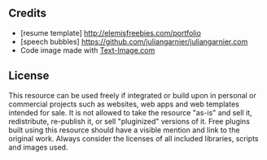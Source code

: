 
## Credits
- [resume template] http://elemisfreebies.com/portfolio
- [speech bubbles] https://github.com/juliangarnier/juliangarnier.com
- Code image made with [Text-Image.com](http://www.text-image.com/)

## License
This resource can be used freely if integrated or build upon in personal or commercial projects such as websites, web apps and web templates intended for sale. It is not allowed to take the resource "as-is" and sell it, redistribute, re-publish it, or sell "pluginized" versions of it. Free plugins built using this resource should have a visible mention and link to the original work. Always consider the licenses of all included libraries, scripts and images used.





